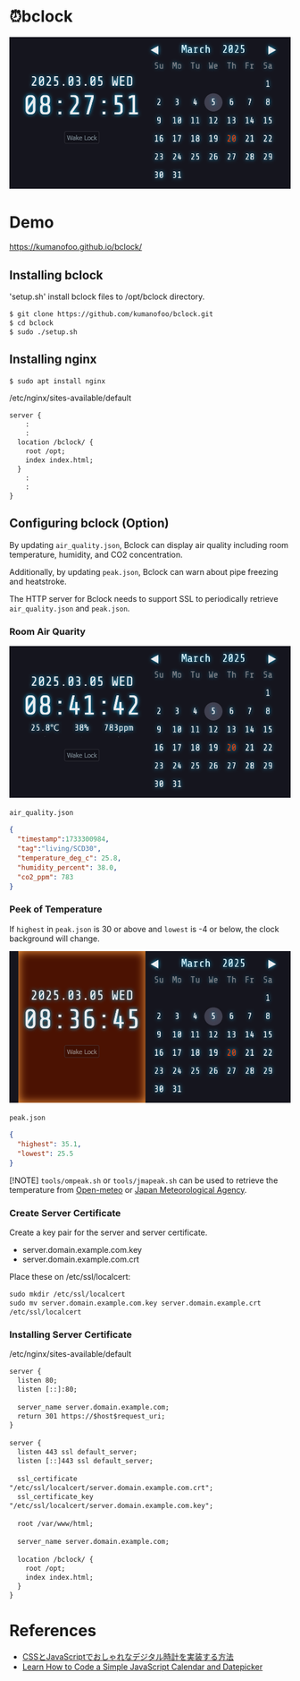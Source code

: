 # ⏰️bclock

![Screenshot landscape](./screenshot/bclock_landscape.png)

# Demo
https://kumanofoo.github.io/bclock/

## Installing bclock

'setup.sh' install bclock files to /opt/bclock directory.
```console
$ git clone https://github.com/kumanofoo/bclock.git
$ cd bclock
$ sudo ./setup.sh
```

## Installing nginx
```console
$ sudo apt install nginx
```

/etc/nginx/sites-available/default
```nginx
server {
    :
    :
  location /bclock/ {
    root /opt;
    index index.html;
  }
    :
    :
}
```


## Configuring bclock (Option)
By updating `air_quality.json`, Bclock can display air quality including room temperature, humidity, and CO2 concentration.


Additionally, by updating `peak.json`, Bclock can warn about pipe freezing and heatstroke.



The HTTP server for Bclock needs to support SSL to periodically retrieve `air_quality.json` and `peak.json`.

### Room Air Quarity
![Screenshot air quality](./screenshot/bclock_air_quality.png)

`air_quality.json`
```JSON
{
  "timestamp":1733300984,
  "tag":"living/SCD30",
  "temperature_deg_c": 25.8,
  "humidity_percent": 38.0,
  "co2_ppm": 783
}
```

### Peek of Temperature
If `highest` in `peak.json` is 30 or above and `lowest` is -4 or below, the clock background will change.

![Screenshot heatstroke](./screenshot/bclock_heatstroke.png)

`peak.json`
```JSON
{
  "highest": 35.1,
  "lowest": 25.5
}
```

[!NOTE]
`tools/ompeak.sh` or `tools/jmapeak.sh` can be used to retrieve the temperature from [Open-meteo](https://open-meteo.com/) or [Japan Meteorological Agency](https://www.jma.go.jp/).

### Create Server Certificate
Create a key pair for the server and server certificate.
- server.domain.example.com.key
- server.domain.example.com.crt

Place these on /etc/ssl/localcert:
```console
sudo mkdir /etc/ssl/localcert
sudo mv server.domain.example.com.key server.domain.example.crt /etc/ssl/localcert
```

### Installing Server Certificate
/etc/nginx/sites-available/default
```nginx
server {
  listen 80;
  listen [::]:80;
   
  server_name server.domain.example.com;
  return 301 https://$host$request_uri;
}

server {
  listen 443 ssl default_server;
  listen [::]443 ssl default_server;
   
  ssl_certificate     "/etc/ssl/localcert/server.domain.example.com.crt";
  ssl_certificate_key "/etc/ssl/localcert/server.domain.example.com.key";
   
  root /var/www/html;
   
  server_name server.domain.example.com;

  location /bclock/ {
    root /opt;
    index index.html;
  }
}
```



# References
- [CSSとJavaScriptでおしゃれなデジタル時計を実装する方法](https://web-dev.tech/front-end/javascript/digital-clock/)
- [Learn How to Code a Simple JavaScript Calendar and Datepicker](https://webdesign.tutsplus.com/learn-how-to-code-a-simple-javascript-calendar-and-datepicker--cms-108322t)

